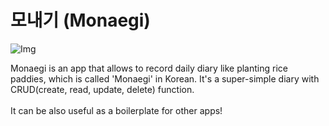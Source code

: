 # 모내기 (Monaegi)
![Img](https://github.com/jangjia01234/monaegi-iOS/assets/71865277/c2db68dc-2127-4004-91d7-bd300b9e9e4e)

Monaegi is an app that allows to record daily diary like planting rice paddies, which is called 'Monaegi' in Korean. It's a super-simple diary with CRUD(create, read, update, delete) function.
<br><br>
It can be also useful as a boilerplate for other apps!

